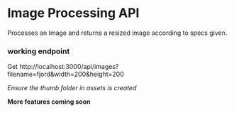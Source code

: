 # Image Processing API

Processes an Image and returns a resized image according to specs given.

### working endpoint
Get http://localhost:3000/api/images?filename=fjord&width=200&height=200


_Ensure the thumb folder in assets is created_

**More features coming soon**
